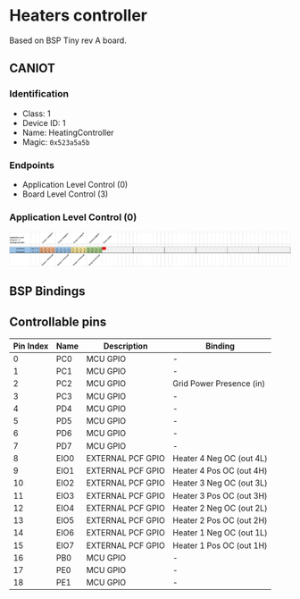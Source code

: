 # Heaters controller

Based on BSP Tiny rev A board.

## CANIOT

### Identification
- Class: 1
- Device ID: 1
- Name: HeatingController
- Magic: `0x523a5a5b`

### Endpoints

- Application Level Control (0)
- Board Level Control (3)

### Application Level Control (0)

![pics/heating-controller-app-endpoint-0.png](pics/heating-controller-app-endpoint-0.png)

## BSP Bindings

## Controllable pins

| Pin Index | Name | Description       | Binding                  |
| --------- | ---- | ----------------- | ------------------------ |
| 0         | PC0  | MCU GPIO          | -                        |
| 1         | PC1  | MCU GPIO          | -                        |
| 2         | PC2  | MCU GPIO          | Grid Power Presence (in) |
| 3         | PC3  | MCU GPIO          | -                        |
| 4         | PD4  | MCU GPIO          | -                        |
| 5         | PD5  | MCU GPIO          | -                        |
| 6         | PD6  | MCU GPIO          | -                        |
| 7         | PD7  | MCU GPIO          | -                        |
| 8         | EIO0 | EXTERNAL PCF GPIO | Heater 4 Neg OC (out 4L) |
| 9         | EIO1 | EXTERNAL PCF GPIO | Heater 4 Pos OC (out 4H) |
| 10        | EIO2 | EXTERNAL PCF GPIO | Heater 3 Neg OC (out 3L) |
| 11        | EIO3 | EXTERNAL PCF GPIO | Heater 3 Pos OC (out 3H) |
| 12        | EIO4 | EXTERNAL PCF GPIO | Heater 2 Neg OC (out 2L) |
| 13        | EIO5 | EXTERNAL PCF GPIO | Heater 2 Pos OC (out 2H) |
| 14        | EIO6 | EXTERNAL PCF GPIO | Heater 1 Neg OC (out 1L) |
| 15        | EIO7 | EXTERNAL PCF GPIO | Heater 1 Pos OC (out 1H) |
| 16        | PB0  | MCU GPIO          | -                        |
| 17        | PE0  | MCU GPIO          | -                        |
| 18        | PE1  | MCU GPIO          | -                        |